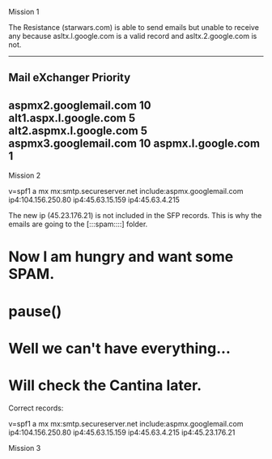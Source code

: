 Mission 1




The Resistance (starwars.com) is able to send emails but unable to receive any because asltx.l.google.com is a valid record and  asltx.2.google.com is not.



---------------------------------------------------------------------------
Mail eXchanger 	Priority
------------------------------
aspmx2.googlemail.com 	10
alt1.aspx.l.google.com 	5
alt2.aspmx.l.google.com 	5
aspmx3.googlemail.com 	10
aspmx.l.google.com 	1
---------------------------------------------------------------------------




Mission 2

v=spf1 a mx mx:smtp.secureserver.net include:aspmx.googlemail.com ip4:104.156.250.80 ip4:45.63.15.159 ip4:45.63.4.215

The new ip (45.23.176.21) is not included in the SFP records.
This is why the emails are going to the [:::spam::::] folder.

#      Now I am hungry and want some SPAM.
#      pause()
#      Well we can't have everything...
#      Will check the Cantina later.

Correct records:

v=spf1 a mx mx:smtp.secureserver.net include:aspmx.googlemail.com ip4:104.156.250.80 ip4:45.63.15.159 ip4:45.63.4.215 ip4:45.23.176.21




Mission 3
